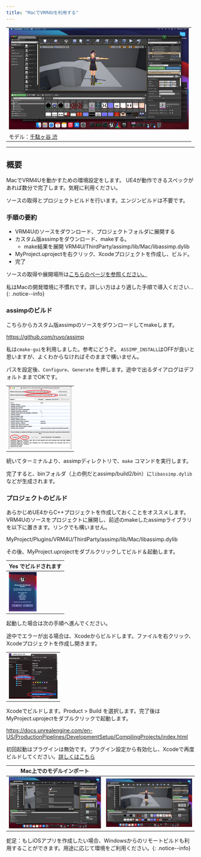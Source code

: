 ```yaml
---
title: "MacでVRM4Uを利用する"
---
```



||
|-|
|[![](./assets/images/small/03m_i2.png)](../assets/images/03m_i2.png)|
|モデル：[千駄ヶ谷 渋](https://hub.vroid.com/characters/675572020956181239/models/4479743608263344465)|


----

## 概要

MacでVRM4Uを動かすための環境設定をします。
UE4が動作できるスペックがあれば数分で完了します。気軽に利用ください。

ソースの取得とプロジェクトビルドを行います。エンジンビルドは不要です。

### 手順の要約

 - VRM4Uのソースをダウンロード、プロジェクトフォルダに展開する
 - カスタム版assimpをダウンロード、makeする。
     - make結果を展開 VRM4U/ThirdParty/assimp/lib/Mac/libassimp.dylib
 - MyProject.uprojectを右クリック、Xcodeプロジェクトを作成し、ビルド。
 - 完了

ソースの取得や展開場所は[こちらのページを参照ください。](../03_exe/)

私はMacの開発環境に不慣れです。詳しい方はより適した手順で導入ください…
{: .notice--info}

### assimpのビルド

こちらからカスタム版assimpのソースをダウンロードしてmakeします。

https://github.com/ruyo/assimp

私は`cmake-gui`を利用しました。参考にどうぞ。
`ASSIMP_INSTALL`はOFFが良いと思いますが、よくわからなければそのままで構いません。

パスを設定後、`Configure`、`Generate` を押します。途中で出るダイアログはデフォルトままでOKです。

||
|-|
|[![](./assets/images/small/03m_c1.png)](../assets/images/03m_c1.png)|

続いてターミナルより、assimpディレクトリで、`make` コマンドを実行します。

完了すると、binフォルダ（上の例だとassimp/build2/bin）に`libassimp.dylib` などが生成されます。

### プロジェクトのビルド

あらかじめUE4からC++プロジェクトを作成しておくことをオススメします。
VRM4Uのソースをプロジェクトに展開し、前述のmakeしたassimpライブラリを以下に置きます。リンクでも構いません。

MyProject/Plugins/VRM4U/ThirdParty/assimp/lib/Mac/libassimp.dylib


その後、MyProject.uprojectをダブルクリックしてビルド＆起動します。

|Yes でビルドされます|
|-|
|[![](./assets/images/small/03m_c3.png)](../assets/images/03m_c3.png)|

起動した場合は次の手順へ進んでください。

途中でエラーが出る場合は、Xcodeからビルドします。ファイルを右クリック、Xcodeプロジェクトを作成し開きます。

||
|-|
|[![](./assets/images/small/03m_c2.png)](../assets/images/03m_c2.png)|

Xcodeでビルドします。Product > Build を選択します。完了後はMyProject.uprojectをダブルクリックで起動します。

https://docs.unrealengine.com/en-US/ProductionPipelines/DevelopmentSetup/CompilingProjects/index.html


初回起動はプラグインは無効です。プラグイン設定から有効化し、Xcodeで再度ビルドしてください。[詳しくはこちら](../01_quick-start/)


|Mac上でのモデルインポート||
|-|-|
|[![](./assets/images/small/03m_i1.png)](../assets/images/03m_i1.png)|[![](./assets/images/small/03m_i2.png)](../assets/images/03m_i2.png)|

蛇足：もしiOSアプリを作成したい場合、Windowsからのリモートビルドも利用することができます。用途に応じて環境をご利用ください。{: .notice--info}
